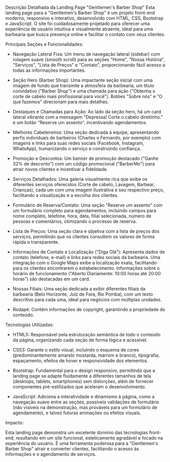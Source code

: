 
Descrição Detalhada da Landing Page "Gentlemen's Barber Shop"
Esta landing page para a "Gentlemen's Barber Shop" é um projeto front-end moderno, responsivo e interativo, desenvolvido com HTML, CSS, Bootstrap e JavaScript. O site foi cuidadosamente projetado para oferecer uma experiência de usuário intuitiva e visualmente atraente, ideal para uma barbearia que busca presença online e facilitar o contato com seus clientes.

Principais Seções e Funcionalidades:

- Navegação Lateral Fixa: Um menu de navegação lateral (sidebar) com rolagem suave (smooth scroll) para as seções "Home", "Nossa História", "Serviços", "Lista de Preços" e "Contato", proporcionando fácil acesso a todas as informações importantes.

- Seção Hero (Barber Shop): Uma impactante seção inicial com uma imagem de fundo que transmite a atmosfera da barbearia, um título convidativo ("Barber Shop") e uma chamada para ação ("Obtenha o corte de cabelo mais profissional para você"). Botões "Sobre nós" e "O que fazemos" direcionam para mais detalhes.

- Destaques e Chamadas para Ação: Ao lado da seção hero, há um card lateral vibrante com a mensagem "Depressa! Corte o cabelo direitinho." e um botão "Reserve um assento", incentivando agendamentos.

- Melhores Cabeleireiros: Uma seção dedicada à equipe, apresentando perfis individuais de barbeiros (Charles e Fernando, por exemplo) com imagens e links para suas redes sociais (Facebook, Instagram, WhatsApp), humanizando o serviço e construindo confiança.

- Promoção e Descontos: Um banner de promoção destacado ("Ganhe 32% de desconto") com um código promocional ("BarberMo") para atrair novos clientes e incentivar a fidelidade.

- Serviços Detalhados: Uma galeria visualmente rica que exibe os diferentes serviços oferecidos (Corte de cabelo, Lavagem, Barbear, Crianças), cada um com uma imagem ilustrativa e seu respectivo preço, facilitando a visualização e a escolha dos clientes.

- Formulário de Reserva/Contato: Uma seção "Reserve um assento" com um formulário completo para agendamentos, incluindo campos para nome completo, telefone, hora, data, filial selecionada, número de pessoas e comentários, otimizando o processo de reserva.

- Lista de Preços: Uma seção clara e objetiva com a lista de preços dos serviços, permitindo que os clientes consultem os valores de forma rápida e transparente.

- Informações de Contato e Localização ("Diga Olá"): Apresenta dados de contato (telefone, e-mail) e links para redes sociais da barbearia. Uma integração com o Google Maps exibe a localização exata, facilitando para os clientes encontrarem o estabelecimento. Informações sobre o horário de funcionamento ("Aberto Diariamente: 10:00 horas até 20:00 horas") são destacadas em um card.

- Nossas Filiais: Uma seção dedicada a exibir diferentes filiais da barbearia (Belo Horizonte, Juiz de Fora, Rio Pomba), com um texto descritivo para cada uma, ideal para negócios com múltiplas unidades.

- Rodapé: Contém informações de copyright, garantindo a propriedade do conteúdo.

Tecnologias Utilizadas:

- HTML5: Responsável pela estruturação semântica de todo o conteúdo da página, organizando cada seção de forma lógica e acessível.

- CSS3: Garante o estilo visual, incluindo o esquema de cores (predominantemente amarelo mostarda, marrom e branco), tipografia, espaçamento, efeitos de hover e responsividade dos elementos.

- Bootstrap: Fundamental para o design responsivo, permitindo que a landing page se adapte fluidamente a diferentes tamanhos de tela (desktops, tablets, smartphones) sem distorções, além de fornecer componentes pré-estilizados que aceleram o desenvolvimento.

- JavaScript: Adiciona a interatividade e dinamismo à página, como a navegação suave entre as seções, possíveis validações de formulário (não visíveis na demonstração, mas prováveis para um formulário de agendamento), e talvez futuras animações ou efeitos visuais.

Impacto:

Esta landing page demonstra um excelente domínio das tecnologias front-end, resultando em um site funcional, esteticamente agradável e focado na experiência do usuário. É uma ferramenta poderosa para a "Gentlemen's Barber Shop" atrair e converter clientes, facilitando o acesso às informações e o agendamento de serviços.
